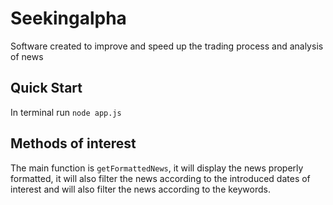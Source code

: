 # Seekingalpha
Software created to improve and speed up the trading process and analysis of news

## Quick Start
In terminal run ```node app.js```

## Methods of interest
The main function is ```getFormattedNews```, it will display the news properly formatted, it will also filter the news according to the introduced dates of interest and will also filter the news according to the keywords.

